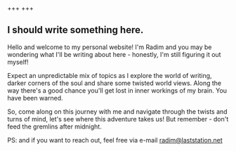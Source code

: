 +++
+++
## I should write something here. 

Hello and welcome to my personal website! I'm Radim and you may be wondering what I'll be writing about here - honestly, I'm still figuring it out myself!

Expect an unpredictable mix of topics as I explore the world of writing, darker corners of the soul and share some twisted world views. Along the way there's a good chance you'll get lost in inner workings of my brain. You have been warned.

So, come along on this journey with me and navigate through the twists and turns of mind, let's see where this adventure takes us! But remember - don't feed the gremlins after midnight.

PS: and if you want to reach out, feel free via e-mail radim@laststation.net

